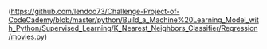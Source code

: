 (https://github.com/lendoo73/Challenge-Project-of-CodeCademy/blob/master/python/Build_a_Machine%20Learning_Model_with_Python/Supervised_Learning/K_Nearest_Neighbors_Classifier/Regression/movies.py)

